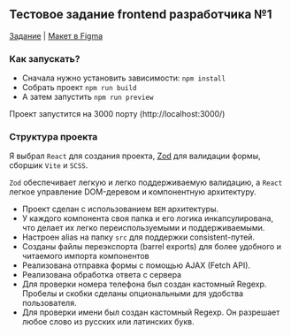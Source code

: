 ## Тестовое задание frontend разработчика №1

[Задание](https://icy-diadem-881.notion.site/frontend-1-d497c1823b134c7bb1680be999024cff) | [Макет в Figma](https://www.figma.com/design/uwSfiT1xArtAE9gIvfqprp/Feedback-form?node-id=3-194&t=KMT50noulGLB3Ouo-0)

### Как запускать?

- Сначала нужно установить зависимости: `npm install`
- Собрать проект `npm run build`
- А затем запустить `npm run preview`

Проект запустится на 3000 порту (http://localhost:3000/)

### Структура проекта

Я выбрал `React` для создания проекта, [Zod](https://zod.dev/) для валидации формы, сборшик `Vite` и `SCSS`.

`Zod` обеспечивает легкую и легко поддерживаемую валидацию, а `React` легкое управление DOM-деревом и компонентную архитектуру.

- Проект сделан с использованием `BEM` архитектуры.
- У каждого компонента своя папка и его логика инкапсулирована, что делает их легко переиспользуемыми и поддерживаемыми.
- Настроен alias на папку `src` для поддержки consistent-путей.
- Созданы файлы переэкспорта (barrel exports) для более удобного и читаемого импорта компонентов 
- Реализована отправка формы с помощью AJAX (Fetch API).
- Реализована обработка ответа с сервера
- Для проверки номера телефона был создан кастомный Regexp. Пробелы и скобки сделаны опциональными для удобства пользователя.
- Для проверки имени был создан кастомный Regexp. Он разрешает любое слово из русских или латинских букв.
